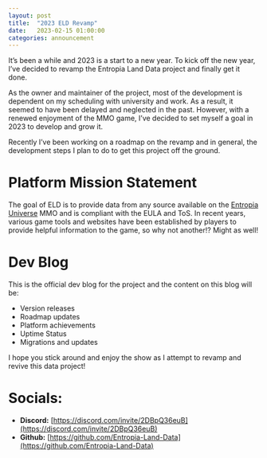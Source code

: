 ```yaml
---
layout: post
title:  "2023 ELD Revamp"
date:   2023-02-15 01:00:00
categories: announcement
---
```

It’s been a while and 2023 is a start to a new year. To kick off the new year, I’ve decided to revamp the Entropia Land Data project and finally get it done. 

As the owner and maintainer of the project, most of the development is dependent on my scheduling with university and work. As a result, it seemed to have been delayed and neglected in the past. However, with a renewed enjoyment of the MMO game, I’ve decided to set myself a goal in 2023 to develop and grow it. 

Recently I’ve been working on a roadmap on the revamp and in general, the development steps I plan to do to get this project off the ground. 

# Platform Mission Statement
The goal of ELD is to provide data from any source available on the [Entropia Universe](entropiauniverse.com) MMO and is compliant with the EULA and ToS. In recent years, various game tools and websites have been established by players to provide helpful information to the game, so why not another!? Might as well!

# Dev Blog
This is the official dev blog for the project and the content on this blog will be:

- Version releases
- Roadmap updates
- Platform achievements
- Uptime Status
- Migrations and updates

I hope you stick around and enjoy the show as I attempt to revamp and revive this data project!

# Socials:
- **Discord:** [https://discord.com/invite/2DBpQ36euB](https://discord.com/invite/2DBpQ36euB)
- **Github:** [https://github.com/Entropia-Land-Data](https://github.com/Entropia-Land-Data)